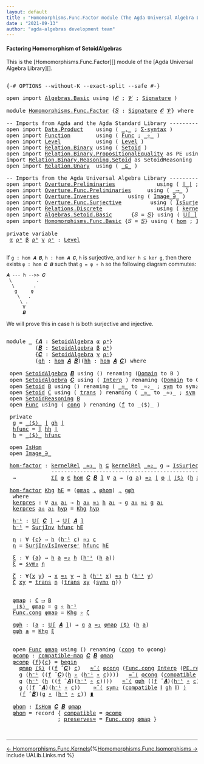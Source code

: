 ```yaml
---
layout: default
title : "Homomorphisms.Func.Factor module (The Agda Universal Algebra Library)"
date : "2021-09-13"
author: "agda-algebras development team"
---
```


#### <a id="factoring-homomorphisms-of-setoidalgebra">Factoring Homomorphism of SetoidAlgebras</a>

This is the [Homomorphisms.Func.Factor][] module of the [Agda Universal Algebra Library][].

<pre class="Agda">

<a id="374" class="Symbol">{-#</a> <a id="378" class="Keyword">OPTIONS</a> <a id="386" class="Pragma">--without-K</a> <a id="398" class="Pragma">--exact-split</a> <a id="412" class="Pragma">--safe</a> <a id="419" class="Symbol">#-}</a>

<a id="424" class="Keyword">open</a> <a id="429" class="Keyword">import</a> <a id="436" href="Algebras.Basic.html" class="Module">Algebras.Basic</a> <a id="451" class="Keyword">using</a> <a id="457" class="Symbol">(</a><a id="458" href="Algebras.Basic.html#1130" class="Generalizable">𝓞</a> <a id="460" class="Symbol">;</a> <a id="462" href="Algebras.Basic.html#1132" class="Generalizable">𝓥</a> <a id="464" class="Symbol">;</a> <a id="466" href="Algebras.Basic.html#3858" class="Function">Signature</a> <a id="476" class="Symbol">)</a>

<a id="479" class="Keyword">module</a> <a id="486" href="Homomorphisms.Func.Factor.html" class="Module">Homomorphisms.Func.Factor</a> <a id="512" class="Symbol">{</a><a id="513" href="Homomorphisms.Func.Factor.html#513" class="Bound">𝑆</a> <a id="515" class="Symbol">:</a> <a id="517" href="Algebras.Basic.html#3858" class="Function">Signature</a> <a id="527" href="Algebras.Basic.html#1130" class="Generalizable">𝓞</a> <a id="529" href="Algebras.Basic.html#1132" class="Generalizable">𝓥</a><a id="530" class="Symbol">}</a> <a id="532" class="Keyword">where</a>

<a id="539" class="Comment">-- Imports from Agda and the Agda Standard Library -------------------------------------------------</a>
<a id="640" class="Keyword">open</a> <a id="645" class="Keyword">import</a> <a id="652" href="Data.Product.html" class="Module">Data.Product</a>    <a id="668" class="Keyword">using</a> <a id="674" class="Symbol">(</a> <a id="676" href="Agda.Builtin.Sigma.html#236" class="InductiveConstructor Operator">_,_</a> <a id="680" class="Symbol">;</a> <a id="682" href="Data.Product.html#916" class="Function">Σ-syntax</a> <a id="691" class="Symbol">)</a>
<a id="693" class="Keyword">open</a> <a id="698" class="Keyword">import</a> <a id="705" href="Function.html" class="Module">Function</a>        <a id="721" class="Keyword">using</a> <a id="727" class="Symbol">(</a> <a id="729" href="Function.Bundles.html#1868" class="Record">Func</a> <a id="734" class="Symbol">;</a> <a id="736" href="Function.Base.html#1031" class="Function Operator">_∘_</a> <a id="740" class="Symbol">)</a>
<a id="742" class="Keyword">open</a> <a id="747" class="Keyword">import</a> <a id="754" href="Level.html" class="Module">Level</a>           <a id="770" class="Keyword">using</a> <a id="776" class="Symbol">(</a> <a id="778" href="Agda.Primitive.html#597" class="Postulate">Level</a> <a id="784" class="Symbol">)</a>
<a id="786" class="Keyword">open</a> <a id="791" class="Keyword">import</a> <a id="798" href="Relation.Binary.html" class="Module">Relation.Binary</a> <a id="814" class="Keyword">using</a> <a id="820" class="Symbol">(</a> <a id="822" href="Relation.Binary.Bundles.html#1009" class="Record">Setoid</a> <a id="829" class="Symbol">)</a>
<a id="831" class="Keyword">open</a> <a id="836" class="Keyword">import</a> <a id="843" href="Relation.Binary.PropositionalEquality.html" class="Module">Relation.Binary.PropositionalEquality</a> <a id="881" class="Symbol">as</a> <a id="884" class="Module">PE</a> <a id="887" class="Keyword">using</a> <a id="893" class="Symbol">()</a>
<a id="896" class="Keyword">import</a> <a id="903" href="Relation.Binary.Reasoning.Setoid.html" class="Module">Relation.Binary.Reasoning.Setoid</a> <a id="936" class="Symbol">as</a> <a id="939" class="Module">SetoidReasoning</a>
<a id="955" class="Keyword">open</a> <a id="960" class="Keyword">import</a> <a id="967" href="Relation.Unary.html" class="Module">Relation.Unary</a>  <a id="983" class="Keyword">using</a> <a id="989" class="Symbol">(</a> <a id="991" href="Relation.Unary.html#1742" class="Function Operator">_⊆_</a> <a id="995" class="Symbol">)</a>

<a id="998" class="Comment">-- Imports from the Agda Universal Algebra Library ------------------------------------------------</a>
<a id="1098" class="Keyword">open</a> <a id="1103" class="Keyword">import</a> <a id="1110" href="Overture.Preliminaries.html" class="Module">Overture.Preliminaries</a>             <a id="1145" class="Keyword">using</a> <a id="1151" class="Symbol">(</a> <a id="1153" href="Overture.Preliminaries.html#4383" class="Function Operator">∣_∣</a> <a id="1157" class="Symbol">;</a> <a id="1159" href="Overture.Preliminaries.html#4421" class="Function Operator">∥_∥</a> <a id="1163" class="Symbol">)</a>
<a id="1165" class="Keyword">open</a> <a id="1170" class="Keyword">import</a> <a id="1177" href="Overture.Func.Preliminaries.html" class="Module">Overture.Func.Preliminaries</a>     <a id="1209" class="Keyword">using</a> <a id="1215" class="Symbol">(</a> <a id="1217" href="Overture.Func.Preliminaries.html#803" class="Function Operator">_⟶_</a> <a id="1221" class="Symbol">)</a>
<a id="1223" class="Keyword">open</a> <a id="1228" class="Keyword">import</a> <a id="1235" href="Overture.Inverses.html" class="Module">Overture.Inverses</a>         <a id="1261" class="Keyword">using</a> <a id="1267" class="Symbol">(</a> <a id="1269" href="Overture.Inverses.html#1077" class="Datatype Operator">Image_∋_</a> <a id="1278" class="Symbol">)</a>
<a id="1280" class="Keyword">open</a> <a id="1285" class="Keyword">import</a> <a id="1292" href="Overture.Func.Surjective.html" class="Module">Overture.Func.Surjective</a>         <a id="1325" class="Keyword">using</a> <a id="1331" class="Symbol">(</a> <a id="1333" href="Overture.Func.Surjective.html#1783" class="Function">IsSurjective</a> <a id="1346" class="Symbol">;</a> <a id="1348" href="Overture.Func.Surjective.html#2767" class="Function">SurjInvIsInverseʳ</a> <a id="1366" class="Symbol">;</a> <a id="1368" href="Overture.Func.Surjective.html#2493" class="Function">SurjInv</a> <a id="1376" class="Symbol">)</a>
<a id="1378" class="Keyword">open</a> <a id="1383" class="Keyword">import</a> <a id="1390" href="Relations.Discrete.html" class="Module">Relations.Discrete</a>                 <a id="1425" class="Keyword">using</a> <a id="1431" class="Symbol">(</a> <a id="1433" href="Relations.Discrete.html#4019" class="Function">kernelRel</a> <a id="1443" class="Symbol">)</a>
<a id="1445" class="Keyword">open</a> <a id="1450" class="Keyword">import</a> <a id="1457" href="Algebras.Setoid.Basic.html" class="Module">Algebras.Setoid.Basic</a>      <a id="1484" class="Symbol">{</a><a id="1485" class="Argument">𝑆</a> <a id="1487" class="Symbol">=</a> <a id="1489" href="Homomorphisms.Func.Factor.html#513" class="Bound">𝑆</a><a id="1490" class="Symbol">}</a> <a id="1492" class="Keyword">using</a> <a id="1498" class="Symbol">(</a> <a id="1500" href="Algebras.Setoid.Basic.html#4077" class="Function Operator">𝕌[_]</a> <a id="1505" class="Symbol">;</a> <a id="1507" href="Algebras.Setoid.Basic.html#3313" class="Record">SetoidAlgebra</a> <a id="1521" class="Symbol">;</a> <a id="1523" href="Algebras.Setoid.Basic.html#4709" class="Function Operator">_̂_</a> <a id="1527" class="Symbol">)</a>
<a id="1529" class="Keyword">open</a> <a id="1534" class="Keyword">import</a> <a id="1541" href="Homomorphisms.Func.Basic.html" class="Module">Homomorphisms.Func.Basic</a> <a id="1566" class="Symbol">{</a><a id="1567" class="Argument">𝑆</a> <a id="1569" class="Symbol">=</a> <a id="1571" href="Homomorphisms.Func.Factor.html#513" class="Bound">𝑆</a><a id="1572" class="Symbol">}</a> <a id="1574" class="Keyword">using</a> <a id="1580" class="Symbol">(</a> <a id="1582" href="Homomorphisms.Func.Basic.html#2136" class="Function">hom</a> <a id="1586" class="Symbol">;</a> <a id="1588" href="Homomorphisms.Func.Basic.html#2010" class="Record">IsHom</a> <a id="1594" class="Symbol">;</a> <a id="1596" href="Homomorphisms.Func.Basic.html#1860" class="Function">compatible-map</a> <a id="1611" class="Symbol">)</a>

<a id="1614" class="Keyword">private</a> <a id="1622" class="Keyword">variable</a>
 <a id="1632" href="Homomorphisms.Func.Factor.html#1632" class="Generalizable">α</a> <a id="1634" href="Homomorphisms.Func.Factor.html#1634" class="Generalizable">ρᵃ</a> <a id="1637" href="Homomorphisms.Func.Factor.html#1637" class="Generalizable">β</a> <a id="1639" href="Homomorphisms.Func.Factor.html#1639" class="Generalizable">ρᵇ</a> <a id="1642" href="Homomorphisms.Func.Factor.html#1642" class="Generalizable">γ</a> <a id="1644" href="Homomorphisms.Func.Factor.html#1644" class="Generalizable">ρᶜ</a> <a id="1647" class="Symbol">:</a> <a id="1649" href="Agda.Primitive.html#597" class="Postulate">Level</a>

</pre>

If `g : hom 𝑨 𝑩`, `h : hom 𝑨 𝑪`, `h` is surjective, and `ker h ⊆ ker g`, then there exists `φ : hom 𝑪 𝑩` such that `g = φ ∘ h` so the following diagram commutes:

```
𝑨 --- h -->> 𝑪
 \         .
  \       .
   g     φ
    \   .
     \ .
      V
      𝑩
```

We will prove this in case h is both surjective and injective.

<pre class="Agda">

<a id="2004" class="Keyword">module</a> <a id="2011" href="Homomorphisms.Func.Factor.html#2011" class="Module">_</a> <a id="2013" class="Symbol">{</a><a id="2014" href="Homomorphisms.Func.Factor.html#2014" class="Bound">𝑨</a> <a id="2016" class="Symbol">:</a> <a id="2018" href="Algebras.Setoid.Basic.html#3313" class="Record">SetoidAlgebra</a> <a id="2032" href="Homomorphisms.Func.Factor.html#1632" class="Generalizable">α</a> <a id="2034" href="Homomorphisms.Func.Factor.html#1634" class="Generalizable">ρᵃ</a><a id="2036" class="Symbol">}</a>
         <a id="2047" class="Symbol">(</a><a id="2048" href="Homomorphisms.Func.Factor.html#2048" class="Bound">𝑩</a> <a id="2050" class="Symbol">:</a> <a id="2052" href="Algebras.Setoid.Basic.html#3313" class="Record">SetoidAlgebra</a> <a id="2066" href="Homomorphisms.Func.Factor.html#1637" class="Generalizable">β</a> <a id="2068" href="Homomorphisms.Func.Factor.html#1639" class="Generalizable">ρᵇ</a><a id="2070" class="Symbol">)</a>
         <a id="2081" class="Symbol">{</a><a id="2082" href="Homomorphisms.Func.Factor.html#2082" class="Bound">𝑪</a> <a id="2084" class="Symbol">:</a> <a id="2086" href="Algebras.Setoid.Basic.html#3313" class="Record">SetoidAlgebra</a> <a id="2100" href="Homomorphisms.Func.Factor.html#1642" class="Generalizable">γ</a> <a id="2102" href="Homomorphisms.Func.Factor.html#1644" class="Generalizable">ρᶜ</a><a id="2104" class="Symbol">}</a>
         <a id="2115" class="Symbol">(</a><a id="2116" href="Homomorphisms.Func.Factor.html#2116" class="Bound">gh</a> <a id="2119" class="Symbol">:</a> <a id="2121" href="Homomorphisms.Func.Basic.html#2136" class="Function">hom</a> <a id="2125" href="Homomorphisms.Func.Factor.html#2014" class="Bound">𝑨</a> <a id="2127" href="Homomorphisms.Func.Factor.html#2048" class="Bound">𝑩</a><a id="2128" class="Symbol">)(</a><a id="2130" href="Homomorphisms.Func.Factor.html#2130" class="Bound">hh</a> <a id="2133" class="Symbol">:</a> <a id="2135" href="Homomorphisms.Func.Basic.html#2136" class="Function">hom</a> <a id="2139" href="Homomorphisms.Func.Factor.html#2014" class="Bound">𝑨</a> <a id="2141" href="Homomorphisms.Func.Factor.html#2082" class="Bound">𝑪</a><a id="2142" class="Symbol">)</a> <a id="2144" class="Keyword">where</a>

 <a id="2152" class="Keyword">open</a> <a id="2157" href="Algebras.Setoid.Basic.html#3313" class="Module">SetoidAlgebra</a> <a id="2171" href="Homomorphisms.Func.Factor.html#2048" class="Bound">𝑩</a> <a id="2173" class="Keyword">using</a> <a id="2179" class="Symbol">()</a> <a id="2182" class="Keyword">renaming</a> <a id="2191" class="Symbol">(</a><a id="2192" href="Algebras.Setoid.Basic.html#3376" class="Field">Domain</a> <a id="2199" class="Symbol">to</a> <a id="2202" class="Field">B</a> <a id="2204" class="Symbol">)</a>
 <a id="2207" class="Keyword">open</a> <a id="2212" href="Algebras.Setoid.Basic.html#3313" class="Module">SetoidAlgebra</a> <a id="2226" href="Homomorphisms.Func.Factor.html#2082" class="Bound">𝑪</a> <a id="2228" class="Keyword">using</a> <a id="2234" class="Symbol">(</a> <a id="2236" href="Algebras.Setoid.Basic.html#3398" class="Field">Interp</a> <a id="2243" class="Symbol">)</a> <a id="2245" class="Keyword">renaming</a> <a id="2254" class="Symbol">(</a><a id="2255" href="Algebras.Setoid.Basic.html#3376" class="Field">Domain</a> <a id="2262" class="Symbol">to</a> <a id="2265" class="Field">C</a> <a id="2267" class="Symbol">)</a>
 <a id="2270" class="Keyword">open</a> <a id="2275" href="Relation.Binary.Bundles.html#1009" class="Module">Setoid</a> <a id="2282" href="Homomorphisms.Func.Factor.html#2202" class="Function">B</a> <a id="2284" class="Keyword">using</a> <a id="2290" class="Symbol">()</a> <a id="2293" class="Keyword">renaming</a> <a id="2302" class="Symbol">(</a> <a id="2304" href="Relation.Binary.Bundles.html#1098" class="Field Operator">_≈_</a> <a id="2308" class="Symbol">to</a> <a id="2311" class="Field Operator">_≈₂_</a> <a id="2316" class="Symbol">;</a> <a id="2318" href="Relation.Binary.Structures.html#1594" class="Function">sym</a> <a id="2322" class="Symbol">to</a> <a id="2325" class="Function">sym₂</a> <a id="2330" class="Symbol">)</a>
 <a id="2333" class="Keyword">open</a> <a id="2338" href="Relation.Binary.Bundles.html#1009" class="Module">Setoid</a> <a id="2345" href="Homomorphisms.Func.Factor.html#2265" class="Function">C</a> <a id="2347" class="Keyword">using</a> <a id="2353" class="Symbol">(</a> <a id="2355" href="Relation.Binary.Structures.html#1620" class="Function">trans</a> <a id="2361" class="Symbol">)</a> <a id="2363" class="Keyword">renaming</a> <a id="2372" class="Symbol">(</a> <a id="2374" href="Relation.Binary.Bundles.html#1098" class="Field Operator">_≈_</a> <a id="2378" class="Symbol">to</a> <a id="2381" class="Field Operator">_≈₃_</a> <a id="2386" class="Symbol">;</a> <a id="2388" href="Relation.Binary.Structures.html#1594" class="Function">sym</a> <a id="2392" class="Symbol">to</a> <a id="2395" class="Function">sym₃</a> <a id="2400" class="Symbol">)</a>
 <a id="2403" class="Keyword">open</a> <a id="2408" href="Relation.Binary.Reasoning.Setoid.html" class="Module">SetoidReasoning</a> <a id="2424" href="Homomorphisms.Func.Factor.html#2202" class="Function">B</a>
 <a id="2427" class="Keyword">open</a> <a id="2432" href="Function.Bundles.html#1868" class="Module">Func</a> <a id="2437" class="Keyword">using</a> <a id="2443" class="Symbol">(</a> <a id="2445" href="Function.Bundles.html#1938" class="Field">cong</a> <a id="2450" class="Symbol">)</a> <a id="2452" class="Keyword">renaming</a> <a id="2461" class="Symbol">(</a><a id="2462" href="Function.Bundles.html#1919" class="Field">f</a> <a id="2464" class="Symbol">to</a> <a id="2467" class="Field">_⟨$⟩_</a> <a id="2473" class="Symbol">)</a>

 <a id="2477" class="Keyword">private</a>
  <a id="2487" href="Homomorphisms.Func.Factor.html#2487" class="Function">g</a> <a id="2489" class="Symbol">=</a> <a id="2491" href="Homomorphisms.Func.Factor.html#2467" class="Field Operator">_⟨$⟩_</a> <a id="2497" href="Overture.Preliminaries.html#4383" class="Function Operator">∣</a> <a id="2499" href="Homomorphisms.Func.Factor.html#2116" class="Bound">gh</a> <a id="2502" href="Overture.Preliminaries.html#4383" class="Function Operator">∣</a>
  <a id="2506" href="Homomorphisms.Func.Factor.html#2506" class="Function">hfunc</a> <a id="2512" class="Symbol">=</a> <a id="2514" href="Overture.Preliminaries.html#4383" class="Function Operator">∣</a> <a id="2516" href="Homomorphisms.Func.Factor.html#2130" class="Bound">hh</a> <a id="2519" href="Overture.Preliminaries.html#4383" class="Function Operator">∣</a>
  <a id="2523" href="Homomorphisms.Func.Factor.html#2523" class="Function">h</a> <a id="2525" class="Symbol">=</a> <a id="2527" href="Homomorphisms.Func.Factor.html#2467" class="Field Operator">_⟨$⟩_</a> <a id="2533" href="Homomorphisms.Func.Factor.html#2506" class="Function">hfunc</a>

 <a id="2541" class="Keyword">open</a> <a id="2546" href="Homomorphisms.Func.Basic.html#2010" class="Module">IsHom</a>
 <a id="2553" class="Keyword">open</a> <a id="2558" href="Overture.Inverses.html#1077" class="Module Operator">Image_∋_</a>

 <a id="2569" href="Homomorphisms.Func.Factor.html#2569" class="Function">hom-factor</a> <a id="2580" class="Symbol">:</a> <a id="2582" href="Relations.Discrete.html#4019" class="Function">kernelRel</a> <a id="2592" href="Homomorphisms.Func.Factor.html#2381" class="Function Operator">_≈₃_</a> <a id="2597" href="Homomorphisms.Func.Factor.html#2523" class="Function">h</a> <a id="2599" href="Relation.Unary.html#1742" class="Function Operator">⊆</a> <a id="2601" href="Relations.Discrete.html#4019" class="Function">kernelRel</a> <a id="2611" href="Homomorphisms.Func.Factor.html#2311" class="Function Operator">_≈₂_</a> <a id="2616" href="Homomorphisms.Func.Factor.html#2487" class="Function">g</a> <a id="2618" class="Symbol">→</a> <a id="2620" href="Overture.Func.Surjective.html#1783" class="Function">IsSurjective</a> <a id="2633" href="Homomorphisms.Func.Factor.html#2506" class="Function">hfunc</a>
              <a id="2653" class="Comment">---------------------------------------------------------</a>
  <a id="2713" class="Symbol">→</a>           <a id="2725" href="Data.Product.html#916" class="Function">Σ[</a> <a id="2728" href="Homomorphisms.Func.Factor.html#2728" class="Bound">φ</a> <a id="2730" href="Data.Product.html#916" class="Function">∈</a> <a id="2732" href="Homomorphisms.Func.Basic.html#2136" class="Function">hom</a> <a id="2736" href="Homomorphisms.Func.Factor.html#2082" class="Bound">𝑪</a> <a id="2738" href="Homomorphisms.Func.Factor.html#2048" class="Bound">𝑩</a> <a id="2740" href="Data.Product.html#916" class="Function">]</a> <a id="2742" class="Symbol">∀</a> <a id="2744" href="Homomorphisms.Func.Factor.html#2744" class="Bound">a</a> <a id="2746" class="Symbol">→</a> <a id="2748" class="Symbol">(</a><a id="2749" href="Homomorphisms.Func.Factor.html#2487" class="Function">g</a> <a id="2751" href="Homomorphisms.Func.Factor.html#2744" class="Bound">a</a><a id="2752" class="Symbol">)</a> <a id="2754" href="Homomorphisms.Func.Factor.html#2311" class="Function Operator">≈₂</a> <a id="2757" href="Overture.Preliminaries.html#4383" class="Function Operator">∣</a> <a id="2759" href="Homomorphisms.Func.Factor.html#2728" class="Bound">φ</a> <a id="2761" href="Overture.Preliminaries.html#4383" class="Function Operator">∣</a> <a id="2763" href="Homomorphisms.Func.Factor.html#2467" class="Field Operator">⟨$⟩</a> <a id="2767" class="Symbol">(</a><a id="2768" href="Homomorphisms.Func.Factor.html#2523" class="Function">h</a> <a id="2770" href="Homomorphisms.Func.Factor.html#2744" class="Bound">a</a><a id="2771" class="Symbol">)</a>

 <a id="2775" href="Homomorphisms.Func.Factor.html#2569" class="Function">hom-factor</a> <a id="2786" href="Homomorphisms.Func.Factor.html#2786" class="Bound">Khg</a> <a id="2790" href="Homomorphisms.Func.Factor.html#2790" class="Bound">hE</a> <a id="2793" class="Symbol">=</a> <a id="2795" class="Symbol">(</a><a id="2796" href="Homomorphisms.Func.Factor.html#3154" class="Function">φmap</a> <a id="2801" href="Agda.Builtin.Sigma.html#236" class="InductiveConstructor Operator">,</a> <a id="2803" href="Homomorphisms.Func.Factor.html#3697" class="Function">φhom</a><a id="2807" class="Symbol">)</a> <a id="2809" href="Agda.Builtin.Sigma.html#236" class="InductiveConstructor Operator">,</a> <a id="2811" href="Homomorphisms.Func.Factor.html#3220" class="Function">gφh</a>
  <a id="2817" class="Keyword">where</a>
  <a id="2825" href="Homomorphisms.Func.Factor.html#2825" class="Function">kerpres</a> <a id="2833" class="Symbol">:</a> <a id="2835" class="Symbol">∀</a> <a id="2837" href="Homomorphisms.Func.Factor.html#2837" class="Bound">a₀</a> <a id="2840" href="Homomorphisms.Func.Factor.html#2840" class="Bound">a₁</a> <a id="2843" class="Symbol">→</a> <a id="2845" href="Homomorphisms.Func.Factor.html#2523" class="Function">h</a> <a id="2847" href="Homomorphisms.Func.Factor.html#2837" class="Bound">a₀</a> <a id="2850" href="Homomorphisms.Func.Factor.html#2381" class="Function Operator">≈₃</a> <a id="2853" href="Homomorphisms.Func.Factor.html#2523" class="Function">h</a> <a id="2855" href="Homomorphisms.Func.Factor.html#2840" class="Bound">a₁</a> <a id="2858" class="Symbol">→</a> <a id="2860" href="Homomorphisms.Func.Factor.html#2487" class="Function">g</a> <a id="2862" href="Homomorphisms.Func.Factor.html#2837" class="Bound">a₀</a> <a id="2865" href="Homomorphisms.Func.Factor.html#2311" class="Function Operator">≈₂</a> <a id="2868" href="Homomorphisms.Func.Factor.html#2487" class="Function">g</a> <a id="2870" href="Homomorphisms.Func.Factor.html#2840" class="Bound">a₁</a>
  <a id="2875" href="Homomorphisms.Func.Factor.html#2825" class="Function">kerpres</a> <a id="2883" href="Homomorphisms.Func.Factor.html#2883" class="Bound">a₀</a> <a id="2886" href="Homomorphisms.Func.Factor.html#2886" class="Bound">a₁</a> <a id="2889" href="Homomorphisms.Func.Factor.html#2889" class="Bound">hyp</a> <a id="2893" class="Symbol">=</a> <a id="2895" href="Homomorphisms.Func.Factor.html#2786" class="Bound">Khg</a> <a id="2899" href="Homomorphisms.Func.Factor.html#2889" class="Bound">hyp</a>

  <a id="2906" href="Homomorphisms.Func.Factor.html#2906" class="Function">h⁻¹</a> <a id="2910" class="Symbol">:</a> <a id="2912" href="Algebras.Setoid.Basic.html#4077" class="Function Operator">𝕌[</a> <a id="2915" href="Homomorphisms.Func.Factor.html#2082" class="Bound">𝑪</a> <a id="2917" href="Algebras.Setoid.Basic.html#4077" class="Function Operator">]</a> <a id="2919" class="Symbol">→</a> <a id="2921" href="Algebras.Setoid.Basic.html#4077" class="Function Operator">𝕌[</a> <a id="2924" href="Homomorphisms.Func.Factor.html#2014" class="Bound">𝑨</a> <a id="2926" href="Algebras.Setoid.Basic.html#4077" class="Function Operator">]</a>
  <a id="2930" href="Homomorphisms.Func.Factor.html#2906" class="Function">h⁻¹</a> <a id="2934" class="Symbol">=</a> <a id="2936" href="Overture.Func.Surjective.html#2493" class="Function">SurjInv</a> <a id="2944" href="Homomorphisms.Func.Factor.html#2506" class="Function">hfunc</a> <a id="2950" href="Homomorphisms.Func.Factor.html#2790" class="Bound">hE</a>

  <a id="2956" href="Homomorphisms.Func.Factor.html#2956" class="Function">η</a> <a id="2958" class="Symbol">:</a> <a id="2960" class="Symbol">∀</a> <a id="2962" class="Symbol">{</a><a id="2963" href="Homomorphisms.Func.Factor.html#2963" class="Bound">c</a><a id="2964" class="Symbol">}</a> <a id="2966" class="Symbol">→</a> <a id="2968" href="Homomorphisms.Func.Factor.html#2523" class="Function">h</a> <a id="2970" class="Symbol">(</a><a id="2971" href="Homomorphisms.Func.Factor.html#2906" class="Function">h⁻¹</a> <a id="2975" href="Homomorphisms.Func.Factor.html#2963" class="Bound">c</a><a id="2976" class="Symbol">)</a> <a id="2978" href="Homomorphisms.Func.Factor.html#2381" class="Function Operator">≈₃</a> <a id="2981" href="Homomorphisms.Func.Factor.html#2963" class="Bound">c</a>
  <a id="2985" href="Homomorphisms.Func.Factor.html#2956" class="Function">η</a> <a id="2987" class="Symbol">=</a> <a id="2989" href="Overture.Func.Surjective.html#2767" class="Function">SurjInvIsInverseʳ</a> <a id="3007" href="Homomorphisms.Func.Factor.html#2506" class="Function">hfunc</a> <a id="3013" href="Homomorphisms.Func.Factor.html#2790" class="Bound">hE</a>

  <a id="3019" href="Homomorphisms.Func.Factor.html#3019" class="Function">ξ</a> <a id="3021" class="Symbol">:</a> <a id="3023" class="Symbol">∀</a> <a id="3025" class="Symbol">{</a><a id="3026" href="Homomorphisms.Func.Factor.html#3026" class="Bound">a</a><a id="3027" class="Symbol">}</a> <a id="3029" class="Symbol">→</a> <a id="3031" href="Homomorphisms.Func.Factor.html#2523" class="Function">h</a> <a id="3033" href="Homomorphisms.Func.Factor.html#3026" class="Bound">a</a> <a id="3035" href="Homomorphisms.Func.Factor.html#2381" class="Function Operator">≈₃</a> <a id="3038" href="Homomorphisms.Func.Factor.html#2523" class="Function">h</a> <a id="3040" class="Symbol">(</a><a id="3041" href="Homomorphisms.Func.Factor.html#2906" class="Function">h⁻¹</a> <a id="3045" class="Symbol">(</a><a id="3046" href="Homomorphisms.Func.Factor.html#2523" class="Function">h</a> <a id="3048" href="Homomorphisms.Func.Factor.html#3026" class="Bound">a</a><a id="3049" class="Symbol">))</a>
  <a id="3054" href="Homomorphisms.Func.Factor.html#3019" class="Function">ξ</a> <a id="3056" class="Symbol">=</a> <a id="3058" href="Homomorphisms.Func.Factor.html#2395" class="Function">sym₃</a> <a id="3063" href="Homomorphisms.Func.Factor.html#2956" class="Function">η</a>

  <a id="3068" href="Homomorphisms.Func.Factor.html#3068" class="Function">ζ</a> <a id="3070" class="Symbol">:</a> <a id="3072" class="Symbol">∀{</a><a id="3074" href="Homomorphisms.Func.Factor.html#3074" class="Bound">x</a> <a id="3076" href="Homomorphisms.Func.Factor.html#3076" class="Bound">y</a><a id="3077" class="Symbol">}</a> <a id="3079" class="Symbol">→</a> <a id="3081" href="Homomorphisms.Func.Factor.html#3074" class="Bound">x</a> <a id="3083" href="Homomorphisms.Func.Factor.html#2381" class="Function Operator">≈₃</a> <a id="3086" href="Homomorphisms.Func.Factor.html#3076" class="Bound">y</a> <a id="3088" class="Symbol">→</a> <a id="3090" href="Homomorphisms.Func.Factor.html#2523" class="Function">h</a> <a id="3092" class="Symbol">(</a><a id="3093" href="Homomorphisms.Func.Factor.html#2906" class="Function">h⁻¹</a> <a id="3097" href="Homomorphisms.Func.Factor.html#3074" class="Bound">x</a><a id="3098" class="Symbol">)</a> <a id="3100" href="Homomorphisms.Func.Factor.html#2381" class="Function Operator">≈₃</a> <a id="3103" href="Homomorphisms.Func.Factor.html#2523" class="Function">h</a> <a id="3105" class="Symbol">(</a><a id="3106" href="Homomorphisms.Func.Factor.html#2906" class="Function">h⁻¹</a> <a id="3110" href="Homomorphisms.Func.Factor.html#3076" class="Bound">y</a><a id="3111" class="Symbol">)</a>
  <a id="3115" href="Homomorphisms.Func.Factor.html#3068" class="Function">ζ</a> <a id="3117" href="Homomorphisms.Func.Factor.html#3117" class="Bound">xy</a> <a id="3120" class="Symbol">=</a> <a id="3122" href="Relation.Binary.Structures.html#1620" class="Function">trans</a> <a id="3128" href="Homomorphisms.Func.Factor.html#2956" class="Function">η</a> <a id="3130" class="Symbol">(</a><a id="3131" href="Relation.Binary.Structures.html#1620" class="Function">trans</a> <a id="3137" href="Homomorphisms.Func.Factor.html#3117" class="Bound">xy</a> <a id="3140" class="Symbol">(</a><a id="3141" href="Homomorphisms.Func.Factor.html#2395" class="Function">sym₃</a> <a id="3146" href="Homomorphisms.Func.Factor.html#2956" class="Function">η</a><a id="3147" class="Symbol">))</a>


  <a id="3154" href="Homomorphisms.Func.Factor.html#3154" class="Function">φmap</a> <a id="3159" class="Symbol">:</a> <a id="3161" href="Homomorphisms.Func.Factor.html#2265" class="Function">C</a> <a id="3163" href="Overture.Func.Preliminaries.html#803" class="Function Operator">⟶</a> <a id="3165" href="Homomorphisms.Func.Factor.html#2202" class="Function">B</a>
  <a id="3169" href="Homomorphisms.Func.Factor.html#2467" class="Field Operator">_⟨$⟩_</a> <a id="3175" href="Homomorphisms.Func.Factor.html#3154" class="Function">φmap</a> <a id="3180" class="Symbol">=</a> <a id="3182" href="Homomorphisms.Func.Factor.html#2487" class="Function">g</a> <a id="3184" href="Function.Base.html#1031" class="Function Operator">∘</a> <a id="3186" href="Homomorphisms.Func.Factor.html#2906" class="Function">h⁻¹</a>
  <a id="3192" href="Function.Bundles.html#1938" class="Field">Func.cong</a> <a id="3202" href="Homomorphisms.Func.Factor.html#3154" class="Function">φmap</a> <a id="3207" class="Symbol">=</a> <a id="3209" href="Homomorphisms.Func.Factor.html#2786" class="Bound">Khg</a> <a id="3213" href="Function.Base.html#1031" class="Function Operator">∘</a> <a id="3215" href="Homomorphisms.Func.Factor.html#3068" class="Function">ζ</a>

  <a id="3220" href="Homomorphisms.Func.Factor.html#3220" class="Function">gφh</a> <a id="3224" class="Symbol">:</a> <a id="3226" class="Symbol">(</a><a id="3227" href="Homomorphisms.Func.Factor.html#3227" class="Bound">a</a> <a id="3229" class="Symbol">:</a> <a id="3231" href="Algebras.Setoid.Basic.html#4077" class="Function Operator">𝕌[</a> <a id="3234" href="Homomorphisms.Func.Factor.html#2014" class="Bound">𝑨</a> <a id="3236" href="Algebras.Setoid.Basic.html#4077" class="Function Operator">]</a><a id="3237" class="Symbol">)</a> <a id="3239" class="Symbol">→</a> <a id="3241" href="Homomorphisms.Func.Factor.html#2487" class="Function">g</a> <a id="3243" href="Homomorphisms.Func.Factor.html#3227" class="Bound">a</a> <a id="3245" href="Homomorphisms.Func.Factor.html#2311" class="Function Operator">≈₂</a> <a id="3248" href="Homomorphisms.Func.Factor.html#3154" class="Function">φmap</a> <a id="3253" href="Homomorphisms.Func.Factor.html#2467" class="Field Operator">⟨$⟩</a> <a id="3257" class="Symbol">(</a><a id="3258" href="Homomorphisms.Func.Factor.html#2523" class="Function">h</a> <a id="3260" href="Homomorphisms.Func.Factor.html#3227" class="Bound">a</a><a id="3261" class="Symbol">)</a>
  <a id="3265" href="Homomorphisms.Func.Factor.html#3220" class="Function">gφh</a> <a id="3269" href="Homomorphisms.Func.Factor.html#3269" class="Bound">a</a> <a id="3271" class="Symbol">=</a> <a id="3273" href="Homomorphisms.Func.Factor.html#2786" class="Bound">Khg</a> <a id="3277" href="Homomorphisms.Func.Factor.html#3019" class="Function">ξ</a>


  <a id="3283" class="Keyword">open</a> <a id="3288" href="Function.Bundles.html#1868" class="Module">Func</a> <a id="3293" href="Homomorphisms.Func.Factor.html#3154" class="Function">φmap</a> <a id="3298" class="Keyword">using</a> <a id="3304" class="Symbol">()</a> <a id="3307" class="Keyword">renaming</a> <a id="3316" class="Symbol">(</a><a id="3317" href="Function.Bundles.html#1938" class="Field">cong</a> <a id="3322" class="Symbol">to</a> <a id="3325" class="Field">φcong</a><a id="3330" class="Symbol">)</a>
  <a id="3334" href="Homomorphisms.Func.Factor.html#3334" class="Function">φcomp</a> <a id="3340" class="Symbol">:</a> <a id="3342" href="Homomorphisms.Func.Basic.html#1860" class="Function">compatible-map</a> <a id="3357" href="Homomorphisms.Func.Factor.html#2082" class="Bound">𝑪</a> <a id="3359" href="Homomorphisms.Func.Factor.html#2048" class="Bound">𝑩</a> <a id="3361" href="Homomorphisms.Func.Factor.html#3154" class="Function">φmap</a>
  <a id="3368" href="Homomorphisms.Func.Factor.html#3334" class="Function">φcomp</a> <a id="3374" class="Symbol">{</a><a id="3375" href="Homomorphisms.Func.Factor.html#3375" class="Bound">f</a><a id="3376" class="Symbol">}{</a><a id="3378" href="Homomorphisms.Func.Factor.html#3378" class="Bound">c</a><a id="3379" class="Symbol">}</a> <a id="3381" class="Symbol">=</a> <a id="3383" href="Relation.Binary.Reasoning.Base.Single.html#1916" class="Function Operator">begin</a>
    <a id="3393" href="Homomorphisms.Func.Factor.html#3154" class="Function">φmap</a> <a id="3398" href="Homomorphisms.Func.Factor.html#2467" class="Field Operator">⟨$⟩</a> <a id="3402" class="Symbol">((</a><a id="3404" href="Homomorphisms.Func.Factor.html#3375" class="Bound">f</a> <a id="3406" href="Algebras.Setoid.Basic.html#4709" class="Function Operator">̂</a> <a id="3408" href="Homomorphisms.Func.Factor.html#2082" class="Bound">𝑪</a><a id="3409" class="Symbol">)</a> <a id="3411" href="Homomorphisms.Func.Factor.html#3378" class="Bound">c</a><a id="3412" class="Symbol">)</a>   <a id="3416" href="Relation.Binary.Reasoning.Setoid.html#1153" class="Function">≈˘⟨</a> <a id="3420" href="Homomorphisms.Func.Factor.html#3325" class="Function">φcong</a> <a id="3426" class="Symbol">(</a><a id="3427" href="Function.Bundles.html#1938" class="Field">Func.cong</a> <a id="3437" href="Algebras.Setoid.Basic.html#3398" class="Function">Interp</a> <a id="3444" class="Symbol">(</a><a id="3445" href="Agda.Builtin.Equality.html#208" class="InductiveConstructor">PE.refl</a> <a id="3453" href="Agda.Builtin.Sigma.html#236" class="InductiveConstructor Operator">,</a> <a id="3455" class="Symbol">(λ</a> <a id="3458" href="Homomorphisms.Func.Factor.html#3458" class="Bound">_</a> <a id="3460" class="Symbol">→</a> <a id="3462" href="Homomorphisms.Func.Factor.html#2956" class="Function">η</a><a id="3463" class="Symbol">)))</a> <a id="3467" href="Relation.Binary.Reasoning.Setoid.html#1153" class="Function">⟩</a>
    <a id="3473" href="Homomorphisms.Func.Factor.html#2487" class="Function">g</a> <a id="3475" class="Symbol">(</a><a id="3476" href="Homomorphisms.Func.Factor.html#2906" class="Function">h⁻¹</a> <a id="3480" class="Symbol">((</a><a id="3482" href="Homomorphisms.Func.Factor.html#3375" class="Bound">f</a> <a id="3484" href="Algebras.Setoid.Basic.html#4709" class="Function Operator">̂</a> <a id="3486" href="Homomorphisms.Func.Factor.html#2082" class="Bound">𝑪</a><a id="3487" class="Symbol">)(</a><a id="3489" href="Homomorphisms.Func.Factor.html#2523" class="Function">h</a> <a id="3491" href="Function.Base.html#1031" class="Function Operator">∘</a> <a id="3493" class="Symbol">(</a><a id="3494" href="Homomorphisms.Func.Factor.html#2906" class="Function">h⁻¹</a> <a id="3498" href="Function.Base.html#1031" class="Function Operator">∘</a> <a id="3500" href="Homomorphisms.Func.Factor.html#3378" class="Bound">c</a><a id="3501" class="Symbol">))))</a>   <a id="3508" href="Relation.Binary.Reasoning.Setoid.html#1153" class="Function">≈˘⟨</a> <a id="3512" href="Homomorphisms.Func.Factor.html#3325" class="Function">φcong</a> <a id="3518" class="Symbol">(</a><a id="3519" href="Homomorphisms.Func.Basic.html#2074" class="Field">compatible</a> <a id="3530" href="Overture.Preliminaries.html#4421" class="Function Operator">∥</a> <a id="3532" href="Homomorphisms.Func.Factor.html#2130" class="Bound">hh</a> <a id="3535" href="Overture.Preliminaries.html#4421" class="Function Operator">∥</a><a id="3536" class="Symbol">)</a> <a id="3538" href="Relation.Binary.Reasoning.Setoid.html#1153" class="Function">⟩</a>
    <a id="3544" href="Homomorphisms.Func.Factor.html#2487" class="Function">g</a> <a id="3546" class="Symbol">(</a><a id="3547" href="Homomorphisms.Func.Factor.html#2906" class="Function">h⁻¹</a> <a id="3551" class="Symbol">(</a><a id="3552" href="Homomorphisms.Func.Factor.html#2523" class="Function">h</a> <a id="3554" class="Symbol">((</a><a id="3556" href="Homomorphisms.Func.Factor.html#3375" class="Bound">f</a> <a id="3558" href="Algebras.Setoid.Basic.html#4709" class="Function Operator">̂</a> <a id="3560" href="Homomorphisms.Func.Factor.html#2014" class="Bound">𝑨</a><a id="3561" class="Symbol">)(</a><a id="3563" href="Homomorphisms.Func.Factor.html#2906" class="Function">h⁻¹</a> <a id="3567" href="Function.Base.html#1031" class="Function Operator">∘</a> <a id="3569" href="Homomorphisms.Func.Factor.html#3378" class="Bound">c</a><a id="3570" class="Symbol">))))</a>   <a id="3577" href="Relation.Binary.Reasoning.Setoid.html#1153" class="Function">≈˘⟨</a> <a id="3581" href="Homomorphisms.Func.Factor.html#3220" class="Function">gφh</a> <a id="3585" class="Symbol">((</a><a id="3587" href="Homomorphisms.Func.Factor.html#3375" class="Bound">f</a> <a id="3589" href="Algebras.Setoid.Basic.html#4709" class="Function Operator">̂</a> <a id="3591" href="Homomorphisms.Func.Factor.html#2014" class="Bound">𝑨</a><a id="3592" class="Symbol">)(</a><a id="3594" href="Homomorphisms.Func.Factor.html#2906" class="Function">h⁻¹</a> <a id="3598" href="Function.Base.html#1031" class="Function Operator">∘</a> <a id="3600" href="Homomorphisms.Func.Factor.html#3378" class="Bound">c</a><a id="3601" class="Symbol">))</a> <a id="3604" href="Relation.Binary.Reasoning.Setoid.html#1153" class="Function">⟩</a>
    <a id="3610" href="Homomorphisms.Func.Factor.html#2487" class="Function">g</a> <a id="3612" class="Symbol">((</a><a id="3614" href="Homomorphisms.Func.Factor.html#3375" class="Bound">f</a> <a id="3616" href="Algebras.Setoid.Basic.html#4709" class="Function Operator">̂</a> <a id="3618" href="Homomorphisms.Func.Factor.html#2014" class="Bound">𝑨</a><a id="3619" class="Symbol">)(</a><a id="3621" href="Homomorphisms.Func.Factor.html#2906" class="Function">h⁻¹</a> <a id="3625" href="Function.Base.html#1031" class="Function Operator">∘</a> <a id="3627" href="Homomorphisms.Func.Factor.html#3378" class="Bound">c</a><a id="3628" class="Symbol">))</a>    <a id="3634" href="Relation.Binary.Reasoning.Setoid.html#1153" class="Function">≈˘⟨</a> <a id="3638" href="Homomorphisms.Func.Factor.html#2325" class="Function">sym₂</a> <a id="3643" class="Symbol">(</a><a id="3644" href="Homomorphisms.Func.Basic.html#2074" class="Field">compatible</a> <a id="3655" href="Overture.Preliminaries.html#4421" class="Function Operator">∥</a> <a id="3657" href="Homomorphisms.Func.Factor.html#2116" class="Bound">gh</a> <a id="3660" href="Overture.Preliminaries.html#4421" class="Function Operator">∥</a><a id="3661" class="Symbol">)</a> <a id="3663" href="Relation.Binary.Reasoning.Setoid.html#1153" class="Function">⟩</a>
    <a id="3669" class="Symbol">(</a><a id="3670" href="Homomorphisms.Func.Factor.html#3375" class="Bound">f</a> <a id="3672" href="Algebras.Setoid.Basic.html#4709" class="Function Operator">̂</a> <a id="3674" href="Homomorphisms.Func.Factor.html#2048" class="Bound">𝑩</a><a id="3675" class="Symbol">)(</a><a id="3677" href="Homomorphisms.Func.Factor.html#2487" class="Function">g</a> <a id="3679" href="Function.Base.html#1031" class="Function Operator">∘</a> <a id="3681" class="Symbol">(</a><a id="3682" href="Homomorphisms.Func.Factor.html#2906" class="Function">h⁻¹</a> <a id="3686" href="Function.Base.html#1031" class="Function Operator">∘</a> <a id="3688" href="Homomorphisms.Func.Factor.html#3378" class="Bound">c</a><a id="3689" class="Symbol">))</a> <a id="3692" href="Relation.Binary.Reasoning.Base.Single.html#2555" class="Function Operator">∎</a>

  <a id="3697" href="Homomorphisms.Func.Factor.html#3697" class="Function">φhom</a> <a id="3702" class="Symbol">:</a> <a id="3704" href="Homomorphisms.Func.Basic.html#2010" class="Record">IsHom</a> <a id="3710" href="Homomorphisms.Func.Factor.html#2082" class="Bound">𝑪</a> <a id="3712" href="Homomorphisms.Func.Factor.html#2048" class="Bound">𝑩</a> <a id="3714" href="Homomorphisms.Func.Factor.html#3154" class="Function">φmap</a>
  <a id="3721" href="Homomorphisms.Func.Factor.html#3697" class="Function">φhom</a> <a id="3726" class="Symbol">=</a> <a id="3728" class="Keyword">record</a> <a id="3735" class="Symbol">{</a> <a id="3737" href="Homomorphisms.Func.Basic.html#2074" class="Field">compatible</a> <a id="3748" class="Symbol">=</a> <a id="3750" href="Homomorphisms.Func.Factor.html#3334" class="Function">φcomp</a>
                <a id="3772" class="Symbol">;</a> <a id="3774" href="Homomorphisms.Func.Basic.html#2107" class="Field">preserves≈</a> <a id="3785" class="Symbol">=</a> <a id="3787" href="Function.Bundles.html#1938" class="Field">Func.cong</a> <a id="3797" href="Homomorphisms.Func.Factor.html#3154" class="Function">φmap</a> <a id="3802" class="Symbol">}</a>


</pre>


--------------------------------

<span style="float:left;">[← Homomorphisms.Func.Kernels](Homomorphisms.Func.Kernels.html)</span>
<span style="float:right;">[Homomorphisms.Func.Isomorphisms →](Homomorphisms.Func.Isomorphisms.html)</span>

{% include UALib.Links.md %}



























